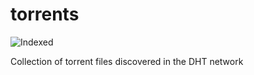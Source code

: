 torrents 
========
![Indexed](https://img.shields.io/badge/indexed-81081-blue)

Collection of torrent files discovered in the DHT network
